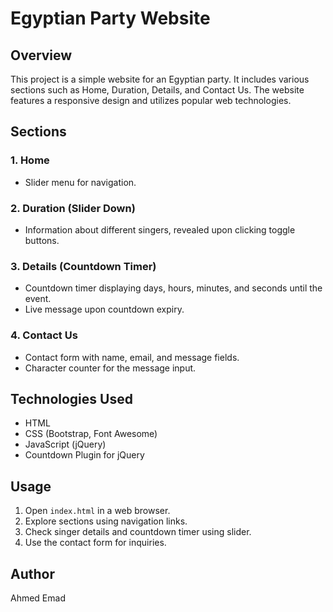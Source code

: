 # Egyptian Party Website

## Overview

This project is a simple website for an Egyptian party. It includes various sections such as Home, Duration, Details, and Contact Us. The website features a responsive design and utilizes popular web technologies.

## Sections

### 1. Home
- Slider menu for navigation.

### 2. Duration (Slider Down)
- Information about different singers, revealed upon clicking toggle buttons.

### 3. Details (Countdown Timer)
- Countdown timer displaying days, hours, minutes, and seconds until the event.
- Live message upon countdown expiry.

### 4. Contact Us
- Contact form with name, email, and message fields.
- Character counter for the message input.

## Technologies Used

- HTML
- CSS (Bootstrap, Font Awesome)
- JavaScript (jQuery)
- Countdown Plugin for jQuery

## Usage

1. Open `index.html` in a web browser.
2. Explore sections using navigation links.
3. Check singer details and countdown timer using slider.
4. Use the contact form for inquiries.


## Author

Ahmed Emad

